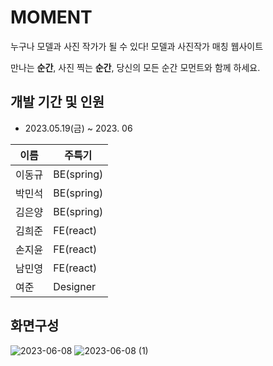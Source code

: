# MOMENT

누구나 모델과 사진 작가가 될 수 있다! 모델과 사진작가 매칭  웹사이트 

만나는 **순간**, 사진 찍는 **순간**, 당신의 모든 순간 모먼트와 함께 하세요.

## 개발 기간 및 인원

* 2023.05.19(금) ~ 2023. 06

|이름|주특기|
|------|---|
|이동규|BE(spring)|
|박민석|BE(spring)|
|김은양|BE(spring)|
|김희준|FE(react)|
|손지윤|FE(react)|
|남민영|FE(react)|
|여준|Designer|

## 화면구성

![2023-06-08](https://github.com/moment-project/FE_MOMENT/assets/128782170/2b5d9407-660a-4b74-aa93-db723fa1bdc3)
![2023-06-08 (1)](https://github.com/moment-project/FE_MOMENT/assets/128782170/e94534cf-5f42-4c0c-810c-11474d71e22c)


